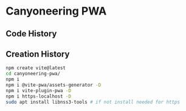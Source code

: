 # Canyoneering PWA

## Code History

## Creation History

```bash
npm create vite@latest
cd canyoneering-pwa/
npm i
npm i @vite-pwa/assets-generator -D
npm i vite-plugin-pwa -D
npm i https-localhost -D
sudo apt install libnss3-tools # if not install needed for https
```
